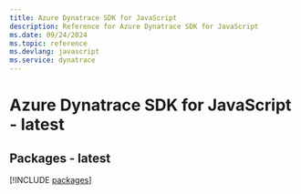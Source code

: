 ```yaml
---
title: Azure Dynatrace SDK for JavaScript
description: Reference for Azure Dynatrace SDK for JavaScript
ms.date: 09/24/2024
ms.topic: reference
ms.devlang: javascript
ms.service: dynatrace
---
```

# Azure Dynatrace SDK for JavaScript - latest
## Packages - latest
[!INCLUDE [packages](dynatrace-index.md)]